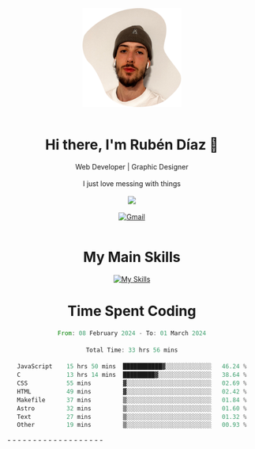 <div align="center">
	<img height=200 width=200 src="./.img/yo_github_pfp.png" alt="Rubén Díaz" width=200/><br><br>
	
	
 # Hi there, I'm Rubén Díaz 👋

  Web Developer | Graphic Designer
  <br>
  <br>
  I just love messing with things
  <br>
  <br>
  <a href="https://www.github.com/rubendiazzz" target="_blank" rel="noreferrer"><img
src="https://img.shields.io/github/followers/rubendiazzz?logo=github&style=for-the-badge&color=red" /></a>


  <a href="mailto:rubendfraga@gmail.com">![Gmail](https://img.shields.io/badge/Gmail-D14836?style=for-the-badge&logo=gmail&logoColor=white)</a><br><br>

  # My Main Skills
  [![My Skills](https://skillicons.dev/icons?i=js,html,css,tailwind,c,cpp,cs,react,nextjs,astro,mysql,mongo)](https://skillicons.dev)

# Time Spent Coding
<!--START_SECTION:waka-->

```rust
From: 08 February 2024 - To: 01 March 2024

Total Time: 33 hrs 56 mins

JavaScript    15 hrs 50 mins  ███████████▓░░░░░░░░░░░░░   46.24 %
C             13 hrs 14 mins  █████████▓░░░░░░░░░░░░░░░   38.64 %
CSS           55 mins         ▓░░░░░░░░░░░░░░░░░░░░░░░░   02.69 %
HTML          49 mins         ▓░░░░░░░░░░░░░░░░░░░░░░░░   02.42 %
Makefile      37 mins         ▒░░░░░░░░░░░░░░░░░░░░░░░░   01.84 %
Astro         32 mins         ▒░░░░░░░░░░░░░░░░░░░░░░░░   01.60 %
Text          27 mins         ▒░░░░░░░░░░░░░░░░░░░░░░░░   01.32 %
Other         19 mins         ▒░░░░░░░░░░░░░░░░░░░░░░░░   00.93 %
```

<!--END_SECTION:waka-->
</div>
-
-
-
-
-
-
-
-
-
-
-
-
-
-
-
-
-
-
-
